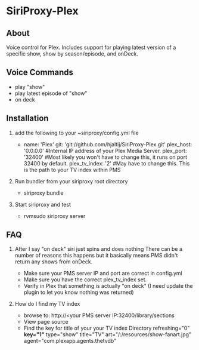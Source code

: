 SiriProxy-Plex
==

About
--

Voice control for Plex.  Includes support for playing latest version of a specific show, show by season/episode, and onDeck.

Voice Commands
--

+ play "show"
+ play latest episode of "show"
+ on deck


Installation
--

1. add the following to your ~siriproxy/config.yml file
    - name: 'Plex'
      git: 'git://github.com/hjaltij/SiriProxy-Plex.git'
      plex_host: '0.0.0.0' #Internal IP address of your Plex Media Server.
      plex_port: '32400' #Most likely you won't have to change this, it runs on port 32400 by default.
      plex_tv_index: '2' #May have to change this.  This is the path to your TV index within PMS

2. Run bundler from your siriproxy root directory
	* siriproxy bundle
3. Start siriproxy and test
	* rvmsudo siriproxy server

FAQ
--

1. After I say "on deck" siri just spins and does nothing
	There can be a number of reasons this happens but it basically means PMS didn't return any shows from onDeck.
	* Make sure your PMS server IP and port are correct in config.yml
	* Make sure you have the correct plex_tv_index set.
	* Verify in Plex that something is actually "on deck"  (I need update the plugin to let you know nothing was returned)
	 
2. How do I find my TV index
	* browse to: http://<your PMS server IP:32400/library/sections
	* View page source
	* Find the key for title of your your TV index
		Directory refreshing="0"  **key="1"** type="show" title="TV" art="/:/resources/show-fanart.jpg" agent="com.plexapp.agents.thetvdb"

